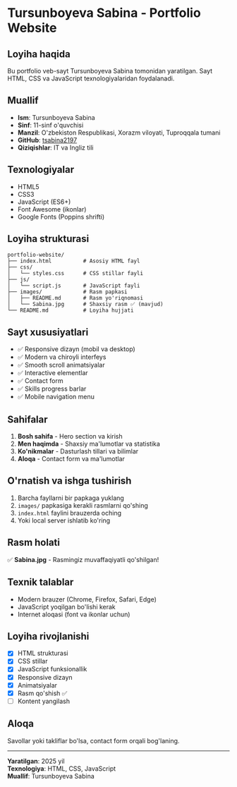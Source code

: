 # Tursunboyeva Sabina - Portfolio Website

## Loyiha haqida
Bu portfolio veb-sayt Tursunboyeva Sabina tomonidan yaratilgan. Sayt HTML, CSS va JavaScript texnologiyalaridan foydalanadi.

## Muallif
- **Ism**: Tursunboyeva Sabina
- **Sinf**: 11-sinf o'quvchisi
- **Manzil**: O'zbekiston Respublikasi, Xorazm viloyati, Tuproqqala tumani
- **GitHub**: [tsabina2197](https://github.com/tsabina2197)
- **Qiziqishlar**: IT va Ingliz tili

## Texnologiyalar
- HTML5
- CSS3
- JavaScript (ES6+)
- Font Awesome (ikonlar)
- Google Fonts (Poppins shrifti)

## Loyiha strukturasi
```
portfolio-website/
├── index.html          # Asosiy HTML fayl
├── css/
│   └── styles.css      # CSS stillar fayli
├── js/
│   └── script.js       # JavaScript fayli
├── images/             # Rasm papkasi
│   ├── README.md       # Rasm yo'riqnomasi
│   └── Sabina.jpg      # Shaxsiy rasm ✅ (mavjud)
└── README.md           # Loyiha hujjati
```

## Sayt xususiyatlari
- ✅ Responsive dizayn (mobil va desktop)
- ✅ Modern va chiroyli interfeys
- ✅ Smooth scroll animatsiyalar
- ✅ Interactive elementlar
- ✅ Contact form
- ✅ Skills progress barlar
- ✅ Mobile navigation menu

## Sahifalar
1. **Bosh sahifa** - Hero section va kirish
2. **Men haqimda** - Shaxsiy ma'lumotlar va statistika
3. **Ko'nikmalar** - Dasturlash tillari va bilimlar
4. **Aloqa** - Contact form va ma'lumotlar

## O'rnatish va ishga tushirish
1. Barcha fayllarni bir papkaga yuklang
2. `images/` papkasiga kerakli rasmlarni qo'shing
3. `index.html` faylini brauzerda oching
4. Yoki local server ishlatib ko'ring

## Rasm holati
✅ **Sabina.jpg** - Rasmingiz muvaffaqiyatli qo'shilgan!

## Texnik talablar
- Modern brauzer (Chrome, Firefox, Safari, Edge)
- JavaScript yoqilgan bo'lishi kerak
- Internet aloqasi (font va ikonlar uchun)

## Loyiha rivojlanishi
- [x] HTML strukturasi
- [x] CSS stillar
- [x] JavaScript funksionallik
- [x] Responsive dizayn
- [x] Animatsiyalar
- [x] Rasm qo'shish ✅
- [ ] Kontent yangilash

## Aloqa
Savollar yoki takliflar bo'lsa, contact form orqali bog'laning.

---
**Yaratilgan**: 2025 yil  
**Texnologiya**: HTML, CSS, JavaScript  
**Muallif**: Tursunboyeva Sabina

